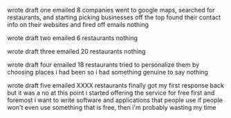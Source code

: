 wrote draft one
emailed 8 companies
went to google maps, searched for restaurants, and starting picking businesses off the top
found their contact info on their websites and fired off emails
nothing

wrote draft two
emailed 6 restaurants
nothing

wrote draft three
emailed 20 restaurants
nothing

wrote draft four
emailed 18 restaurants
tried to personalize them by choosing places i had been so i had something genuine to say
nothing

wrote draft five
emailed XXXX restaurants
finally got my first response back but it was a no
at this point i started offering the service for free
first and foremost i want to write software and applications that people use
if people won't even use something that is free, then i'm probably wasting my time